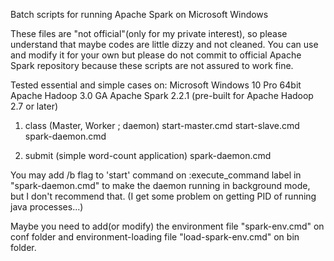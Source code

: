 Batch scripts for running Apache Spark on Microsoft Windows

These files are "not official"(only for my private interest),
so please understand that maybe codes are little dizzy and not cleaned.
You can use and modify it for your own but
please do not commit to official Apache Spark repository
because these scripts are not assured to work fine.

Tested essential and simple cases on:
Microsoft Windows 10 Pro 64bit
Apache Hadoop 3.0 GA
Apache Spark 2.2.1 (pre-built for Apache Hadoop 2.7 or later)

1) class (Master, Worker ; daemon)
start-master.cmd
start-slave.cmd
spark-daemon.cmd

2) submit (simple word-count application)
spark-daemon.cmd

You may add /b flag to 'start' command on :execute_command label in "spark-daemon.cmd"
to make the daemon running in background mode, but I don't recommend that.
(I get some problem on getting PID of running java processes...)

Maybe you need to add(or modify) the environment file "spark-env.cmd" on conf folder and
environment-loading file "load-spark-env.cmd" on bin folder.
